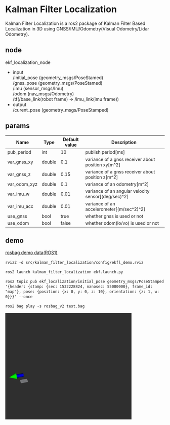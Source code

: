 # Kalman Filter Localization  
Kalman Filter Localization  is a ros2 package of Kalman Filter Based Localization in 3D using GNSS/IMU/Odometry(Visual Odometry/Lidar Odometry).

## node
ekf_localization_node
- input  
/initial_pose (geometry_msgs/PoseStamed)   
/gnss_pose  (geometry_msgs/PoseStamed)   
/imu  (sensor_msgs/Imu)  
/odom (nav_msgs/Odometry)  
/tf(/base_link(robot frame) → /imu_link(imu frame))  
- output  
/curent_pose (geometry_msgs/PoseStamped)

## params

|Name|Type|Default value|Description|
|---|---|---|---|
|pub_period|int|10|publish period[ms]|
|var_gnss_xy|double|0.1|variance of a gnss receiver about position xy[m^2]|
|var_gnss_z|double|0.15|variance of a gnss receiver about position z[m^2]|
|var_odom_xyz|double|0.1|variance of an odometry[m^2]|
|var_imu_w|double|0.01|variance of an angular velocity sensor[(deg/sec)^2]|
|var_imu_acc|double|0.01|variance of an accelerometer[(m/sec^2)^2]|
|use_gnss|bool|true|whether gnss is used or not |
|use_odom|bool|false|whether odom(lo/vo) is used or not |

## demo

[rosbag demo data(ROS1)](https://drive.google.com/file/d/1CYuip5dApvcF-xrB2f5s8pdBu7MGCDxP/view)

```
rviz2 -d src/kalman_filter_localization/config/ekfl_demo.rviz
```

```
ros2 launch kalman_filter_localization ekf.launch.py
```

```
ros2 topic pub ekf_localization/initial_pose geometry_msgs/PoseStamped '{header: {stamp: {sec: 1532228824, nanosec: 55000000}, frame_id: "map"}, pose: {position: {x: 0, y: 0, z: 10}, orientation: {z: 1, w: 0}}}' --once
```

```
ros2 bag play -s rosbag_v2 test.bag
```


![demo](./images/demo_ekfl.gif)    
